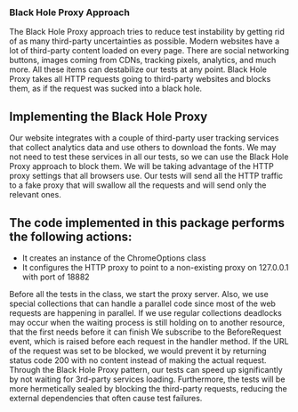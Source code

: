 ### Black Hole Proxy Approach

The Black Hole Proxy approach tries to reduce test instability by getting rid
of as many third-party uncertainties as possible. Modern websites have a lot
of third-party content loaded on every page. There are social networking
buttons, images coming from CDNs, tracking pixels, analytics, and much
more. All these items can destabilize our tests at any point. Black Hole
Proxy takes all HTTP requests going to third-party websites and blocks
them, as if the request was sucked into a black hole.

## Implementing the Black Hole Proxy

Our website integrates with a couple of third-party user tracking services that
collect analytics data and use others to download the fonts. We may not need
to test these services in all our tests, so we can use the Black Hole Proxy
approach to block them.
We will be taking advantage of the HTTP proxy settings that all browsers
use. Our tests will send all the HTTP traffic to a fake proxy that will swallow
all the requests and will send only the relevant ones.

## The code implemented in this package performs the following actions:
- It creates an instance of the ChromeOptions class
- It configures the HTTP proxy to point to a non-existing proxy on 127.0.0.1 with port of 18882

Before all the tests in the class, we start the proxy server. Also, we use
special collections that can handle a parallel code since most of the web
requests are happening in parallel. If we use regular collections deadlocks
may occur when the waiting process is still holding on to another resource,
that the first needs before it can finish
We subscribe to the BeforeRequest event, which is raised before each request in
the handler method. If the URL of the request was set to be blocked, we
would prevent it by returning status code 200 with no content instead of
making the actual request.
Through the Black Hole Proxy pattern, our tests can speed up significantly
by not waiting for 3rd-party services loading. Furthermore, the tests will be
more hermetically sealed by blocking the third-party requests, reducing the
external dependencies that often cause test failures.

